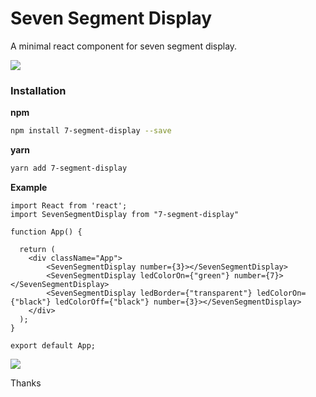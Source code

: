 Seven Segment Display
====

A minimal react component for seven segment display.

![](https://i.gyazo.com/3b6a38074818065bc79d1e0ccf74a509.gif)


### Installation

**npm**

```bash
npm install 7-segment-display --save
```

**yarn**

```bash
yarn add 7-segment-display
```

**Example**

```
import React from 'react';
import SevenSegmentDisplay from "7-segment-display"

function App() {

  return (
    <div className="App">
        <SevenSegmentDisplay number={3}></SevenSegmentDisplay>
        <SevenSegmentDisplay ledColorOn={"green"} number={7}></SevenSegmentDisplay>
        <SevenSegmentDisplay ledBorder={"transparent"} ledColorOn={"black"} ledColorOff={"black"} number={3}></SevenSegmentDisplay>
    </div>
  );
}

export default App;
```
![](https://i.imgur.com/RaxxVdp.png)

Thanks
